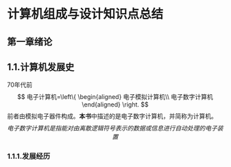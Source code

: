 # 计算机组成与设计知识点总结

## 第一章绪论

## 1.1.计算机发展史

70年代前
$$
电子计算机=\left\{
\begin{aligned}
电子模拟计算机\\
电子数字计算机
\end{aligned}
\right.
$$
前者由模拟电子器件构成。**本书**中描述的是电子数字计算机，并简称为计算机。
$$
电子数字计算机是指能对由离散逻辑符号表示的数据或信息进行自动处理的电子装置
$$


### 1.1.1.发展经历

